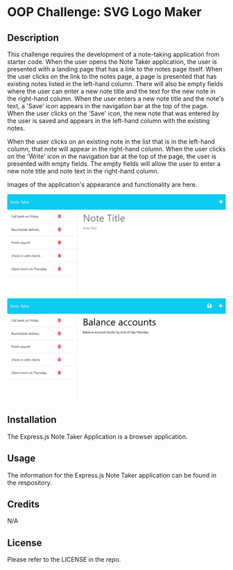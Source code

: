 # OOP Challenge: SVG Logo Maker 

## Description
This challenge requires the development of a note-taking application from starter code. When the user opens the Note Taker application, the user is presented with a landing page that has a link to the notes page itself. When the user clicks on the link to the notes page, a page is presented that has existing notes listed in the left-hand column. There will also be empty fields where the user can enter a new note title and the text for the new note in the right-hand column. When the user enters a new note title and the note's text, a 'Save' icon appears in the navigation bar at the top of the page. When the user clicks on the 'Save' icon, the new note that was entered by the user is saved and appears in the left-hand column with the existing notes.

When the user clicks on an existing note in the list that is in the left-hand column, that note will appear in the right-hand column. When the user clicks on the 'Write' icon in the navigation bar at the top of the page, the user is presented with empty fields. The empty fields will allow the user to enter a new note title and note text in the right-hand column.

Images of the application's appearance and functionality are here.

<img src="images/11-express-homework-demo-01.png" alt="Note Taker Example1 File Image" title="Note Taker Example1 File Screenshot">
<img src="images/11-express-homework-demo-02.png" alt="Note Taker Example2 File Image" title="Note Taker Example2 File Screenshot">

## Installation

The Express.js Note Taker Application is a browser application.

## Usage

The information for the Express.js Note Taker application can be found in the respository.

## Credits

N/A

## License

Please refer to the LICENSE in the repo.
